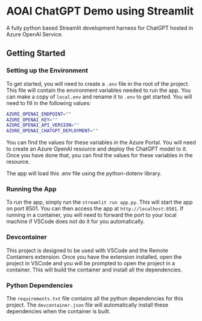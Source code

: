 # AOAI ChatGPT Demo using Streamlit

A fully python based Streamlit development harness for ChatGPT hosted in Azure OpenAI Service.

## Getting Started

### Setting up the Environment

To get started, you will need to create a `.env` file in the root of the project.  This file will contain the environment variables needed to run the app. You can make a copy of `local.env` and rename it to `.env` to get started.  You will need to fill in the following values:

```bash
AZURE_OPENAI_ENDPOINT=""
AZURE_OPENAI_KEY=""
AZURE_OPENAI_API_VERSION=""
AZURE_OPENAI_CHATGPT_DEPLOYMENT=""
```

You can find the values for these variables in the Azure Portal.  You will need to create an Azure OpenAI resource and deploy the ChatGPT model to it.  Once you have done that, you can find the values for these variables in the resource.

The app will load this .env file using the python-dotenv library.

### Running the App

To run the app, simply run the `streamlit run app.py`.  This will start the app on port 8501.  You can then access the app at `http://localhost:8501`. If running in a container, you will need to forward the port to your local machine if VSCode does not do it for you automatically.

### Devcontainer

This project is designed to be used with VSCode and the Remote Containers extension.  Once you have the extension installed, open the project in VSCode and you will be prompted to open the project in a container.  This will build the container and install all the dependencies.

### Python Dependencies

The `requirements.txt` file contains all the python dependencies for this project.  The `devcontainer.json` file will automatically install these dependencies when the container is built.



